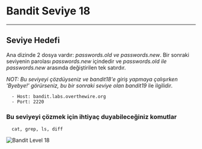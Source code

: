 
# Bandit Seviye 18

---

## Seviye Hedefi

Ana dizinde 2 dosya vardır: *passwords.old ve passwords.new*. Bir sonraki seviyenin parolası *passwords.new* içindedir ve *passwords.old ile passwords.new* arasında değiştirilen tek satırdır.

*NOT: Bu seviyeyi çözdüyseniz ve bandit18'e giriş yapmaya çalışırken 'Byebye!' görürseniz, bu bir sonraki seviye olan bandit19* ile ilgilidir.

``` {.sh}
  - Host: bandit.labs.overthewire.org
  - Port: 2220
```

### Bu seviyeyi çözmek için ihtiyaç duyabileceğiniz komutlar

``` {.sh}
  cat, grep, ls, diff
```

![Bandit Level 18](https://cdn.bulutbilisimciler.com/public/images/bandit/Bandit18.png)

